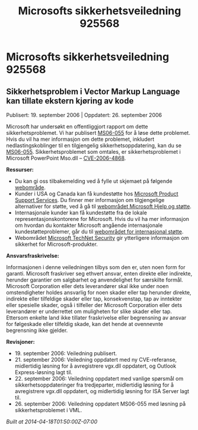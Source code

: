 ﻿---
title: Microsofts sikkerhetsveiledning 925568
TOCTitle: "925568"
ms:assetid: "925568"
ms:mtpsurl: https://technet.microsoft.com/nb-NO/library/925568(v=Security.10)
ms:contentKeyID: 61230814
ms.date: 04/18/2014
mtps_version: v=Security.10
ms.translationtype: HT
---

# Microsofts sikkerhetsveiledning 925568

## Sikkerhetsproblem i Vector Markup Language kan tillate ekstern kjøring av kode

Publisert: 19. september 2006 | Oppdatert: 26. september 2006

Microsoft har undersøkt en offentliggjort rapport om dette sikkerhetsproblemet. Vi har publisert [MS06-055](http://technet.microsoft.com/security/bulletin/ms06-055) for å løse dette problemet. Hvis du vil ha mer informasjon om dette problemet, inkludert nedlastingskoblinger til en tilgjengelig sikkerhetsoppdatering, kan du se [MS06-055](http://technet.microsoft.com/security/bulletin/ms06-055). Sikkerhetsproblemet som omtales, er sikkerhetsproblemet i Microsoft PowerPoint Mso.dll – [CVE-2006-4868](http://www.cve.mitre.org/cgi-bin/cvename.cgi?name=cve-2006-4868).

**Ressurser:**

  - Du kan gi oss tilbakemelding ved å fylle ut skjemaet på følgende [webområde](https://support.microsoft.com/common/survey.aspx?scid=sw;en;1257&amp;showpage=1&amp;ws=technet&amp;sd=tech).
  - Kunder i USA og Canada kan få kundestøtte hos [Microsoft Product Support Services](http://go.microsoft.com/fwlink/?linkid=21131). Du finner mer informasjon om tilgjengelige alternativer for støtte, ved å gå til [webområdet Microsoft Hjelp og støtte](http://support.microsoft.com/).
  - Internasjonale kunder kan få kundestøtte fra de lokale representasjonskontorene for Microsoft. Hvis du vil ha mer informasjon om hvordan du kontakter Microsoft angående internasjonale kundestøtteproblemer, går du til [webområdet for internasjonal støtte](http://go.microsoft.com/fwlink/?linkid=21155).
  - Webområdet [Microsoft TechNet Security](http://go.microsoft.com/fwlink/?linkid=21132) gir ytterligere informasjon om sikkerhet for Microsoft-produkter.

**Ansvarsfraskrivelse:**

Informasjonen i denne veiledningen tilbys som den er, uten noen form for garanti. Microsoft fraskriver seg ethvert ansvar, enten direkte eller indirekte, herunder garantier om salgbarhet og anvendelighet for særskilte formål. Microsoft Corporation eller dets leverandører skal ikke under noen omstendigheter holdes ansvarlig for noen skader eller tap herunder direkte, indirekte eller tilfeldige skader eller tap, konsekvenstap, tap av inntekter eller spesielle skader, også i tilfeller der Microsoft Corporation eller dets leverandører er underrettet om muligheten for slike skader eller tap. Ettersom enkelte land ikke tillater fraskrivelse eller begrensning av ansvar for følgeskade eller tilfeldig skade, kan det hende at ovennevnte begrensning ikke gjelder.

**Revisjoner:**

  - 19\. september 2006: Veiledning publisert.
  - 21\. september 2006: Veiledning oppdatert med ny CVE-referanse, midlertidig løsning for å avregistrere vgx.dll oppdatert, og Outlook Express-løsning lagt til.
  - 22\. september 2006: Veiledning oppdatert med vanlige spørsmål om sikkerhetsoppdateringer fra tredjeparter, midlertidig løsning for å avregistrere vgx.dll oppdatert, og midlertidig løsning for ISA Server lagt til.
  - 26\. september 2006: Veiledning oppdatert MS06-055 med løsning på sikkerhetsproblemet i VML.

*Built at 2014-04-18T01:50:00Z-07:00*

